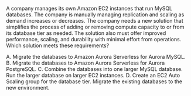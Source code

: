 A company manages its own Amazon EC2 instances that run MySQL databases. The company is manually managing replication and scaling as demand increases or decreases. The company needs a new solution that simplifies the process of adding or removing compute capacity to or from its database tier as needed. The solution also must offer improved performance, scaling, and durability with minimal effort from operations. Which solution meets these requirements? 

A. Migrate the databases to Amazon Aurora Serverless for Aurora MySQL. 
B. Migrate the databases to Amazon Aurora Serverless for Aurora PostgreSQL. 
C. Combine the databases into one larger MySQL database. Run the larger database on larger EC2 instances. 
D. Create an EC2 Auto Scaling group for the database tier. Migrate the existing databases to the new environment.